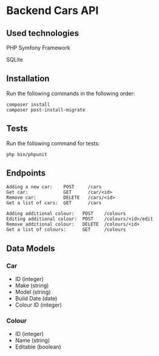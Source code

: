 # Backend Cars API

## Used technologies

PHP Symfony Framework

SQLite

## Installation

Run the following commands in the following order:
```
composer install
composer post-install-migrate
```

## Tests

Run the following command for tests:
```
php bin/phpunit
```

## Endpoints

```
Adding a new car:    POST     /cars
Get car:             GET      /car/<id>
Remove car:          DELETE   /cars/<id>
Get a list of cars:  GET      /cars
```

```
Adding additional colour:   POST    /colours
Editing additional colour:  POST    /colours/<id>/edit
Remove additional colour:   DELETE  /colours/<id>
Get a list of colours:      GET     /colours
```

## Data Models

### Car

 * ID (integer)
 * Make (string)
 * Model (string)
 * Build Date (date)
 * Colour ID (integer)

### Colour

 * ID (integer)
 * Name (string)
 * Editable (boolean)
